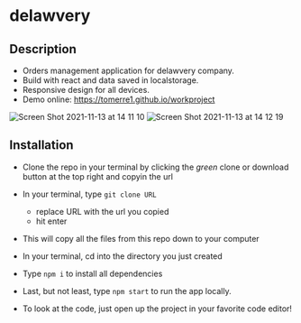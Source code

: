 # delawvery

## Description

- Orders management application for delawvery company.
- Build with react and data saved in localstorage.
- Responsive design for all devices.
- Demo online: https://tomerre1.github.io/workproject


![Screen Shot 2021-11-13 at 14 11 10](https://user-images.githubusercontent.com/58183173/141643333-04c19909-16c6-419f-91be-fcca89656218.png)
![Screen Shot 2021-11-13 at 14 12 19](https://user-images.githubusercontent.com/58183173/141643335-50c0683d-33b9-4f9e-b06f-913fdd7a3dbd.png)

## Installation
- Clone the repo in your terminal by clicking the _green_ clone or download button at the top right and copyin the url
- In your terminal, type ```git clone URL```
  - replace URL with the url you copied
  - hit enter
- This will copy all the files from this repo down to your computer
- In your terminal, cd into the directory you just created
- Type ```npm i``` to install all dependencies
- Last, but not least, type ```npm start``` to run the app locally.

- To look at the code, just open up the project in your favorite code editor!

